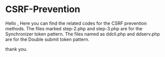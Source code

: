 # CSRF-Prevention
Hello ,
 Here you can find the related codes for the CSRF prevention methods.
The files marked step-2.php and step-3.php are for the Synchronizer token pattern.
The files named as ddcli.php and ddserv.php are for the Double submit token pattern.


thank you.

